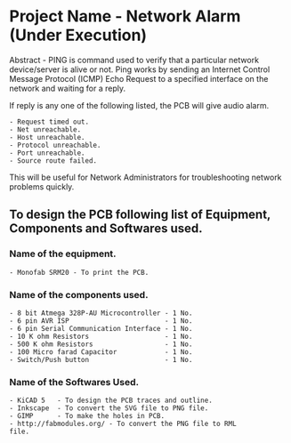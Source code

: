 # **Project Name - Network Alarm** (__Under Execution__)

Abstract - PING is command used to verify that a particular network device/server is alive or not. Ping works by sending an Internet Control Message Protocol (ICMP) Echo Request to a specified interface on the network and waiting for a reply.<br> 

If reply is any one of the following listed, the PCB will give audio alarm.<br>

    - Request timed out.
    - Net unreachable.
    - Host unreachable.
    - Protocol unreachable.
    - Port unreachable.
    - Source route failed.

This will be useful for Network Administrators for troubleshooting network problems quickly.

## To design the PCB following list of Equipment, Components and Softwares used.<br>

### Name of the equipment.<br>

    - Monofab SRM20 - To print the PCB.

### Name of the components used.<br>

    - 8 bit Atmega 328P-AU Microcontroller - 1 No.
    - 6 pin AVR ISP                        - 1 No.
    - 6 pin Serial Communication Interface - 1 No.
    - 10 K ohm Resistors                   - 1 No.
    - 500 K ohm Resistors                  - 1 No.
    - 100 Micro farad Capacitor            - 1 No.
    - Switch/Push button                   - 1 No.

### Name of the Softwares Used.

    - KiCAD 5   - To design the PCB traces and outline.
    - Inkscape  - To convert the SVG file to PNG file.
    - GIMP      - To make the holes in PCB.
    - http://fabmodules.org/ - To convert the PNG file to RML                             file.
